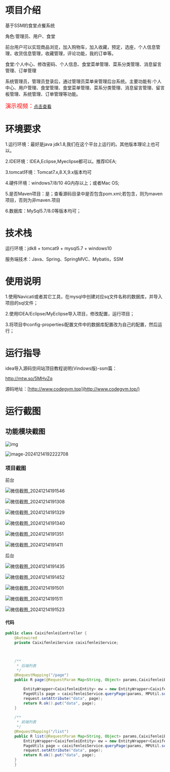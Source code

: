 # 项目介绍

基于SSM的食堂点餐系统



角色:管理员、用户、食堂



前台用户可以实现商品浏览，加入购物车，加入收藏，预定，选座，个人信息管理，收货信息管理，收藏管理，评论功能，我的订单等。



食堂:个人中心、修改密码、个人信息、食堂菜单管理、菜系分类管理、消息留言管理、订单管理

系统管理员，管理员登录后，通过管理员菜单来管理后台系统。主要功能有:个人中心、用户管理、食堂管理、食堂菜单管理、菜系分类管理、消息留言管理、留言板管理、系统管理、订单管理等功能。



<font size=4 color=red>演示视频：</font><font color=red>[点击查看](https://www.bilibili.com/video/BV1KPBjYfEkC/?vd_source=889c0f0075f549c240ac1433b405c567)</font>






# 环境要求

1.运行环境：最好是java jdk1.8,我们在这个平台上运行的。其他版本理论上也可以。 

2.IDE环境：IDEA,Eclipse,Myeclipse都可以。推荐IDEA; 

3.tomcat环境：Tomcat7.x,8.X,9.x版本均可 

4.硬件环境：windows7/8/10 4G内存以上；或者Mac OS; 

5.是否Maven项目：是；查看源码目录中是否包含pom.xml;若包含，则为maven项目，否则为非maven.项目 

6.数据库：MySql5.7/8.0等版本均可；



# 技术栈

运行环境：jdk8 + tomcat9 + mysql5.7 + windows10

服务端技术：Java、Spring、SpringMVC、Mybatis，SSM



# 使用说明

1.使用Navicati或者其它工具，在mysql中创建对应sq文件名称的数据库，并导入项目的sql文件； 

2.使用IDEA/Eclipse/MyEclipse导入项目，修改配置，运行项目； 

3.将项目中config-propertiesi配置文件中的数据库配置改为自己的配置，然后运行；

# 运行指导

idea导入源码空间站顶目教程说明(Vindows版)-ssm篇：

http://mtw.so/5MHvZq 

源码地址：[http://www.codegym.top](http://www.codegym.top/)



# 运行截图

## 功能模块截图

![img](https://i-blog.csdnimg.cn/img_convert/4383bcd77dc2c481af8f387755bb7275.png)

![image-20241214192222708](https://i-blog.csdnimg.cn/img_convert/72d193c312649cb3a1c465c59da1e571.png)



### 项目截图

前台

![微信截图_20241214191546](https://i-blog.csdnimg.cn/img_convert/1424ce17d08a2486bf5fde5f2752627d.png)



![微信截图_20241214191308](https://i-blog.csdnimg.cn/img_convert/561fc7e4b5ca8ae1716a55ceca271cc3.png)

![微信截图_20241214191329](https://i-blog.csdnimg.cn/img_convert/1d9164193d57478383b69160cb36c729.png)

![微信截图_20241214191340](https://i-blog.csdnimg.cn/img_convert/50778220f109136d9c9b4159367741f8.png)

![微信截图_20241214191351](https://i-blog.csdnimg.cn/img_convert/25af09fe357f8c885c4b129bb60e5b3e.png)

![微信截图_20241214191411](https://i-blog.csdnimg.cn/img_convert/8771caddc373854867824fea2e48f93c.png)



后台

![微信截图_20241214191435](https://i-blog.csdnimg.cn/img_convert/b4cda178a6531096ff37cf81b30d9b67.png)

![微信截图_20241214191452](https://i-blog.csdnimg.cn/img_convert/9cf54c0cd05aa7f97f89a1912e64bdca.png)

![微信截图_20241214191501](https://i-blog.csdnimg.cn/img_convert/6303ea8c64067ca6f10962b9cc0cee8c.png)

![微信截图_20241214191511](https://i-blog.csdnimg.cn/img_convert/27b0a855f4c14abecf166c1b6a9df9dc.png)

![微信截图_20241214191523](https://i-blog.csdnimg.cn/img_convert/6c96a135f382bd54b1df50b8c3bd0f6e.png)
#### 代码

```java
public class CaixifenleiController {
    @Autowired
    private CaixifenleiService caixifenleiService;
    


    /**
     * 后端列表
     */
    @RequestMapping("/page")
    public R page(@RequestParam Map<String, Object> params,CaixifenleiEntity caixifenlei, HttpServletRequest request){

        EntityWrapper<CaixifenleiEntity> ew = new EntityWrapper<CaixifenleiEntity>();
    	PageUtils page = caixifenleiService.queryPage(params, MPUtil.sort(MPUtil.between(MPUtil.likeOrEq(ew, caixifenlei), params), params));
		request.setAttribute("data", page);
        return R.ok().put("data", page);
    }
    
    /**
     * 前端列表
     */
    @RequestMapping("/list")
    public R list(@RequestParam Map<String, Object> params,CaixifenleiEntity caixifenlei, HttpServletRequest request){
        EntityWrapper<CaixifenleiEntity> ew = new EntityWrapper<CaixifenleiEntity>();
    	PageUtils page = caixifenleiService.queryPage(params, MPUtil.sort(MPUtil.between(MPUtil.likeOrEq(ew, caixifenlei), params), params));
		request.setAttribute("data", page);
        return R.ok().put("data", page);
    }
    }

```






